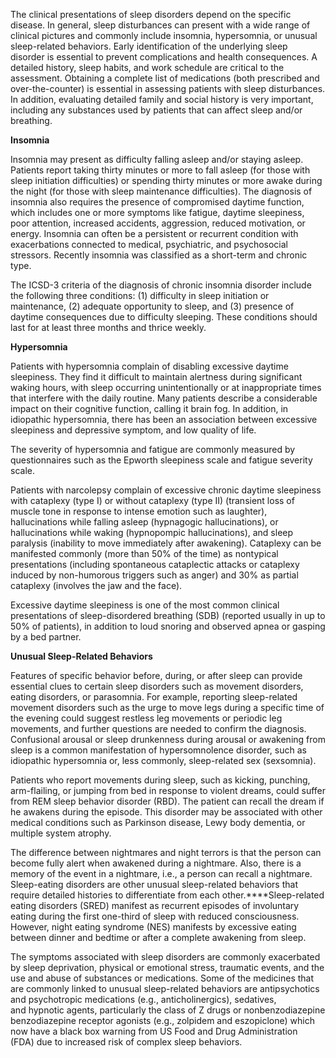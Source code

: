 The clinical presentations of sleep disorders depend on the specific disease. In general, sleep disturbances can present with a wide range of clinical pictures and commonly include insomnia, hypersomnia, or unusual sleep-related behaviors. Early identification of the underlying sleep disorder is essential to prevent complications and health consequences. A detailed history, sleep habits, and work schedule are critical to the assessment. Obtaining a complete list of medications (both prescribed and over-the-counter) is essential in assessing patients with sleep disturbances. In addition, evaluating detailed family and social history is very important, including any substances used by patients that can affect sleep and/or breathing.

**Insomnia**

Insomnia may present as difficulty falling asleep and/or staying asleep. Patients report taking thirty minutes or more to fall asleep (for those with sleep initiation difficulties) or spending thirty minutes or more awake during the night (for those with sleep maintenance difficulties). The diagnosis of insomnia also requires the presence of compromised daytime function, which includes one or more symptoms like fatigue, daytime sleepiness, poor attention, increased accidents, aggression, reduced motivation, or energy. Insomnia can often be a persistent or recurrent condition with exacerbations connected to medical, psychiatric, and psychosocial stressors. Recently insomnia was classified as a short-term and chronic type.

The ICSD-3 criteria of the diagnosis of chronic insomnia disorder include the following three conditions: (1) difficulty in sleep initiation or maintenance, (2) adequate opportunity to sleep, and (3) presence of daytime consequences due to difficulty sleeping. These conditions should last for at least three months and thrice weekly.

**Hypersomnia**

Patients with hypersomnia complain of disabling excessive daytime sleepiness. They find it difficult to maintain alertness during significant waking hours, with sleep occurring unintentionally or at inappropriate times that interfere with the daily routine. Many patients describe a considerable impact on their cognitive function, calling it brain fog. In addition, in idiopathic hypersomnia, there has been an association between excessive sleepiness and depressive symptom, and low quality of life.

The severity of hypersomnia and fatigue are commonly measured by questionnaires such as the Epworth sleepiness scale and fatigue severity scale.

Patients with narcolepsy complain of excessive chronic daytime sleepiness with cataplexy (type I) or without cataplexy (type II) (transient loss of muscle tone in response to intense emotion such as laughter), hallucinations while falling asleep (hypnagogic hallucinations), or hallucinations while waking (hypnopompic hallucinations), and sleep paralysis (inability to move immediately after awakening). Cataplexy can be manifested commonly (more than 50% of the time) as nontypical presentations (including spontaneous cataplectic attacks or cataplexy induced by non-humorous triggers such as anger) and 30% as partial cataplexy (involves the jaw and the face).

Excessive daytime sleepiness is one of the most common clinical presentations of sleep-disordered breathing (SDB) (reported usually in up to 50% of patients), in addition to loud snoring and observed apnea or gasping by a bed partner.

******Unusual Sleep-Related Behaviors******

Features of specific behavior before, during, or after sleep can provide essential clues to certain sleep disorders such as movement disorders, eating disorders, or parasomnia. For example, reporting sleep-related movement disorders such as the urge to move legs during a specific time of the evening could suggest restless leg movements or periodic leg movements, and further questions are needed to confirm the diagnosis. Confusional arousal or sleep drunkenness during arousal or awakening from sleep is a common manifestation of hypersomnolence disorder, such as idiopathic hypersomnia or, less commonly, sleep-related sex (sexsomnia).

Patients who report movements during sleep, such as kicking, punching, arm-flailing, or jumping from bed in response to violent dreams, could suffer from REM sleep behavior disorder (RBD). The patient can recall the dream if he awakens during the episode. This disorder may be associated with other medical conditions such as Parkinson disease, Lewy body dementia, or multiple system atrophy.

The difference between nightmares and night terrors is that the person can become fully alert when awakened during a nightmare. Also, there is a memory of the event in a nightmare, i.e., a person can recall a nightmare. Sleep-eating disorders are other unusual sleep-related behaviors that require detailed histories to differentiate from each other.****Sleep-related eating disorders (SRED) manifest as recurrent episodes of involuntary eating during the first one-third of sleep with reduced consciousness. However, night eating syndrome (NES) manifests by excessive eating between dinner and bedtime or after a complete awakening from sleep.

The symptoms associated with sleep disorders are commonly exacerbated by sleep deprivation, physical or emotional stress, traumatic events, and the use and abuse of substances or medications. Some of the medicines that are commonly linked to unusual sleep-related behaviors are antipsychotics and psychotropic medications (e.g., anticholinergics), sedatives, and hypnotic agents, particularly the class of Z drugs or nonbenzodiazepine benzodiazepine receptor agonists (e.g., zolpidem and eszopiclone) which now have a black box warning from US Food and Drug Administration (FDA) due to increased risk of complex sleep behaviors.